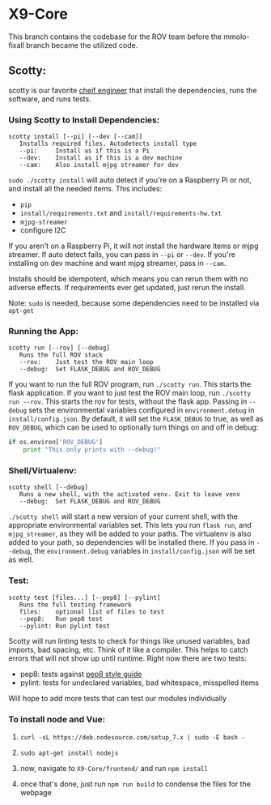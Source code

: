 # X9-Core
This branch contains the codebase for the ROV team before the mmolo-fixall branch became the utilized code.

## Scotty:
scotty is our favorite [cheif engineer](http://www.ex-astris-scientia.org/inconsistencies/movies/underwater-scotty-stid.jpg) that install the dependencies, runs the software, and runs tests.

### Using Scotty to Install Dependencies:
```
scotty install [--pi] [--dev [--cam]]
   Installs required files. Autodetects install type
   --pi:     Install as if this is a Pi
   --dev:    Install as if this is a dev machine
   --cam:    Also install mjpg streamer for dev
 ```
 `sudo ./scotty install` will auto detect if you're on a Raspberry Pi or not, and install all the needed items. This includes:
 - `pip`
 - `install/requirements.txt` and `install/requirements-hw.txt`
 - `mjpg-streamer`
 - configure I2C

If you aren't on a Raspberry Pi, it will not install the hardware items or mjpg streamer. If auto detect fails, you can pass in `--pi` or `--dev`. If you're installing on dev machine and want mjpg streamer, pass in `--cam`.

Installs should be idempotent, which means you can rerun them with no adverse effects. If requirements ever get updated, just rerun the install. 

Note: `sudo` is needed, because some dependencies need to be installed via `apt-get`

### Running the App:
```
scotty run [--rov] [--debug]
   Runs the full ROV stack
   --rov:    Just test the ROV main loop
   --debug:  Set FLASK_DEBUG and ROV_DEBUG
```
If you want to run the full ROV program, run `./scotty run`. This starts the flask application. If you want to just test the ROV main loop, run `./scotty run --rov`. This starts the rov for tests, without the flask app. Passing in `--debug` sets the environmental variables configured in `environment.debug` in `install/config.json`. By default, it will set the `FLASK_DEBUG` to true, as well as `ROV_DEBUG`, which can be used to optionally turn things on and off in debug:
```python
if os.environ['ROV_DEBUG']
    print "This only prints with --debug!"
```

### Shell/Virtualenv:
```
scotty shell [--debug]
   Runs a new shell, with the activated venv. Exit to leave venv
   --debug:  Set FLASK_DEBUG and ROV_DEBUG
```
`./scotty shell` will start a new version of your current shell, with the appropriate environmental variables set. This lets you run `flask run`, and `mjpg_streamer`, as they will be added to your paths. The virtualenv is also added to your path, so dependencies will be installed there. If you pass in `--debug`, the `environment.debug` variables in `install/config.json` will be set as well.

### Test:
```
scotty test [files...] [--pep8] [--pylint]
   Runs the full testing framework
   files:    optional list of files to test
   --pep8:   Run pep8 test
   --pylint: Run pylint test
```
Scotty will run linting tests to check for things like unused variables, bad imports, bad spacing, etc. Think of it like a compiler. This helps to catch errors that will not show up until runtime. Right now there are two tests:
- pep8: tests against [pep8 style guide](https://www.python.org/dev/peps/pep-0008/)
- pylint: tests for undeclared variables, bad whitespace, misspelled items

Will hope to add more tests that can test our modules individually

### To install node and Vue:
1. `curl -sL https://deb.nodesource.com/setup_7.x | sudo -E bash -`

2. `sudo apt-get install nodejs`

3. now, navigate to `X9-Core/frontend/` and run `npm install`

4. once that's done, just run `npm run build` to condense the files for the webpage
